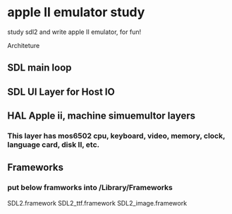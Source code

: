 # apple II emulator study
 study sdl2 and write apple II emulator, for fun!

 Architeture

 ## SDL main loop
 ## SDL UI Layer for Host IO
 ## HAL Apple ii, machine simuemultor layers
 ### This layer has mos6502 cpu, keyboard, video, memory, clock, language card, disk II, etc.

## Frameworks 
### put below framworks into /Library/Frameworks
SDL2.framework
SDL2_ttf.framework
SDL2_image.framework
